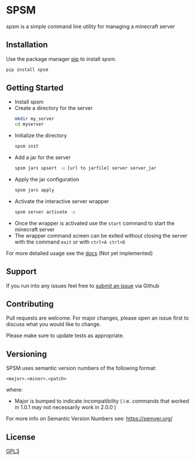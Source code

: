 # SPSM

spsm is a simple command line utility for managing a minecraft server

## Installation

Use the package manager [pip](https://pip.pypa.io/en/stable/) to install spsm.

```bash
pip install spsm
```

## Getting Started

- Install spsm
- Create a directory for the server
  ```bash
  mkdir my_server
  cd myserver
  ```
- Initialize the directory
  ```bash
  spsm init
  ```
- Add a jar for the server
  ```bash
  spsm jars upsert -u [url to jarfile] server server_jar
  ```
- Apply the jar configuration
  ```bash
  spsm jars apply
  ```
- Activate the interactive server wrapper
  ```bash
  spsm server activate -a
  ```
- Once the wrapper is activated use the `start` command to start the minecraft server
- The wrapper command screen can be exited without closing the server with the command `exit` or with `ctrl+A ctrl+D`

For more detailed usage see the [docs]() (Not yet implemented)

## Support
If you run into any issues feel free to [submit an issue](https://github.com/cnmorgan/spsm/issues/new) via Github

## Contributing

Pull requests are welcome. For major changes, please open an issue first
to discuss what you would like to change.

Please make sure to update tests as appropriate.

## Versioning
SPSM uses semantic version numbers of the following format:

`<major>.<minor>.<patch>`

where:
  - Major is bumped to indicate incompatibility ( i.e. commands that worked in 1.0.1 may not necessarily work in 2.0.0 )

For more info on Semantic Version Numbers see: https://semver.org/

## License

[GPL3](https://www.gnu.org/licenses/gpl-3.0.en.html)
